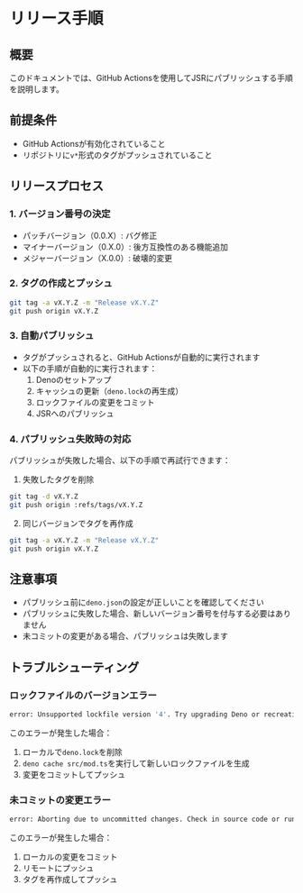 # リリース手順

## 概要

このドキュメントでは、GitHub Actionsを使用してJSRにパブリッシュする手順を説明します。

## 前提条件

- GitHub Actionsが有効化されていること
- リポジトリに`v*`形式のタグがプッシュされていること

## リリースプロセス

### 1. バージョン番号の決定

- パッチバージョン（0.0.X）: バグ修正
- マイナーバージョン（0.X.0）: 後方互換性のある機能追加
- メジャーバージョン（X.0.0）: 破壊的変更

### 2. タグの作成とプッシュ

```bash
git tag -a vX.Y.Z -m "Release vX.Y.Z"
git push origin vX.Y.Z
```

### 3. 自動パブリッシュ

- タグがプッシュされると、GitHub Actionsが自動的に実行されます
- 以下の手順が自動的に実行されます：
  1. Denoのセットアップ
  2. キャッシュの更新（`deno.lock`の再生成）
  3. ロックファイルの変更をコミット
  4. JSRへのパブリッシュ

### 4. パブリッシュ失敗時の対応

パブリッシュが失敗した場合、以下の手順で再試行できます：

1. 失敗したタグを削除

```bash
git tag -d vX.Y.Z
git push origin :refs/tags/vX.Y.Z
```

2. 同じバージョンでタグを再作成

```bash
git tag -a vX.Y.Z -m "Release vX.Y.Z"
git push origin vX.Y.Z
```

## 注意事項

- パブリッシュ前に`deno.json`の設定が正しいことを確認してください
- パブリッシュに失敗した場合、新しいバージョン番号を付与する必要はありません
- 未コミットの変更がある場合、パブリッシュは失敗します

## トラブルシューティング

### ロックファイルのバージョンエラー

```bash
error: Unsupported lockfile version '4'. Try upgrading Deno or recreating the lockfile
```

このエラーが発生した場合：

1. ローカルで`deno.lock`を削除
2. `deno cache src/mod.ts`を実行して新しいロックファイルを生成
3. 変更をコミットしてプッシュ

### 未コミットの変更エラー

```bash
error: Aborting due to uncommitted changes. Check in source code or run with --allow-dirty
```

このエラーが発生した場合：

1. ローカルの変更をコミット
2. リモートにプッシュ
3. タグを再作成してプッシュ
